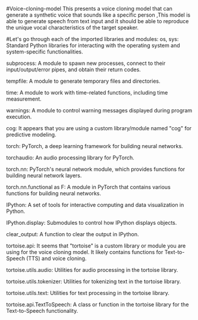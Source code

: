 #Voice-cloning-model
This presents a voice cloning model that can generate a synthetic voice that sounds like a specific person ,This model is able to generate speech from text input and it should be able to reproduce the unique vocal characteristics of the target speaker.

#Let's go through each of the imported libraries and modules:
os, sys: Standard Python libraries for interacting with the operating system and system-specific functionalities.

subprocess: A module to spawn new processes, connect to their input/output/error pipes, and obtain their return codes.

tempfile: A module to generate temporary files and directories.

time: A module to work with time-related functions, including time measurement.

warnings: A module to control warning messages displayed during program execution.

cog: It appears that you are using a custom library/module named "cog" for predictive modeling.

torch: PyTorch, a deep learning framework for building neural networks.

torchaudio: An audio processing library for PyTorch.

torch.nn: PyTorch's neural network module, which provides functions for building neural network layers.

torch.nn.functional as F: A module in PyTorch that contains various functions for building neural networks.

IPython: A set of tools for interactive computing and data visualization in Python.

IPython.display: Submodules to control how IPython displays objects.

clear_output: A function to clear the output in IPython.

tortoise.api: It seems that "tortoise" is a custom library or module you are using for the voice cloning model. It likely contains functions for Text-to-Speech (TTS) and voice cloning.

tortoise.utils.audio: Utilities for audio processing in the tortoise library.

tortoise.utils.tokenizer: Utilities for tokenizing text in the tortoise library.

tortoise.utils.text: Utilities for text processing in the tortoise library.

tortoise.api.TextToSpeech: A class or function in the tortoise library for the Text-to-Speech functionality.



